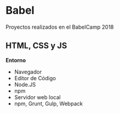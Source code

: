 # Babel
Proyectos realizados en el BabelCamp 2018

## HTML, CSS y JS
<b> Entorno </b>
* Navegador
* Editor de Código
* Node.JS
* npm
* Servidor web local
* npm, Grunt, Gulp, Webpack
